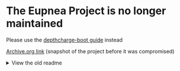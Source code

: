# The Eupnea Project is no longer maintained

Please use the [depthcharge-boot guide](https://github.com/eupnea-linux-backup/depthcharge-guide/) instead

[Archive.org link](https://web.archive.org/web/20230517165526/https://github.com/eupnea-linux) (snapshot of the project before it was compromised)

<details>
<summary>View the old readme</summary>

# The Eupnea Project

## https://eupnea-linux.github.io/

### **Your Chromebook, your way**

Boot a full Linux system and gain complete control over your device WITHOUT modifying the firmware.

# Products

### EupneaOS

EupneaOS is a Fedora based operating system optimized to run on Chromebooks.
It comes with native driver support, Android app support and a custom ChromeOS style desktop.

### Depthboot

Choose between a variety of common Linux distributions and desktop environments to create a bootable image for any
64-bit Chromebook.

### Audio-scripts

A script to enable audio on any x86_64 Chromebook, running any form of Linux(UEFI, RW_Legacy, Depthboot, EupneaOS)

## Join our Revolt server:

https://rvlt.gg/6YxHB2Cz

## Join our Discord server:

[<img src="https://discordapp.com/api/guilds/994245999822381076/widget.png?style=banner2" alt="Discord banner"></img>](https://discord.gg/XwRHSUbSmu)

